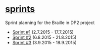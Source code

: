 # [sprints][]
Sprint planning for the Braille in DP2 project

- [Sprint #1](https://huboard.com/snaekobbi/sprints#/?milestone=[%22sprint%231%22]) (2.7.2015 - 17.7.2015)
- [Sprint #2](https://huboard.com/snaekobbi/sprints#/?milestone=[%22sprint%232%22]) (6.8.2015 - 21.8.2015)
- [Sprint #3](https://huboard.com/snaekobbi/sprints#/?milestone=[%22sprint%233%22]) (3.9.2015 - 18.9.2015)

[sprints]: https://github.com/snaekobbi/sprints

